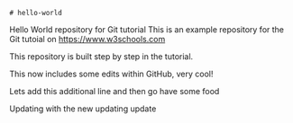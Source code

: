     # hello-world
Hello World repository for Git tutorial
This is an example repository for the Git tutoial on https://www.w3schools.com

This repository is built step by step in the tutorial.

This now includes some edits within GitHub, very cool!

Lets add this additional line and then go have some food

Updating with the new updating update